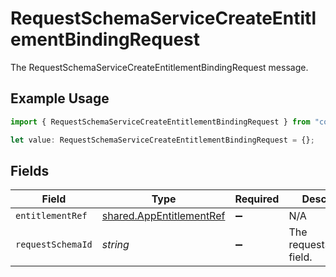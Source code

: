 # RequestSchemaServiceCreateEntitlementBindingRequest

The RequestSchemaServiceCreateEntitlementBindingRequest message.

## Example Usage

```typescript
import { RequestSchemaServiceCreateEntitlementBindingRequest } from "conductorone-sdk-typescript/sdk/models/shared";

let value: RequestSchemaServiceCreateEntitlementBindingRequest = {};
```

## Fields

| Field                                                                       | Type                                                                        | Required                                                                    | Description                                                                 |
| --------------------------------------------------------------------------- | --------------------------------------------------------------------------- | --------------------------------------------------------------------------- | --------------------------------------------------------------------------- |
| `entitlementRef`                                                            | [shared.AppEntitlementRef](../../../sdk/models/shared/appentitlementref.md) | :heavy_minus_sign:                                                          | N/A                                                                         |
| `requestSchemaId`                                                           | *string*                                                                    | :heavy_minus_sign:                                                          | The requestSchemaId field.                                                  |